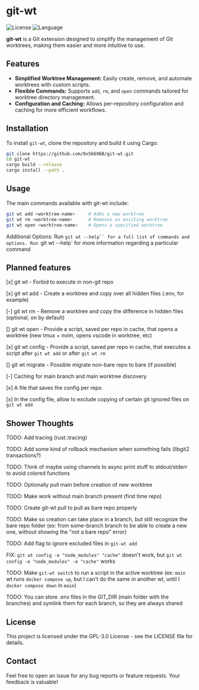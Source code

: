 # git-wt

![License](https://img.shields.io/github/license/0x56696B/git-wt) ![Language](https://img.shields.io/github/languages/top/0x56696B/git-wt)

**git-wt** is a Git extension designed to simplify the management of Git worktrees, making them easier and more intuitive to use.

## Features

- **Simplified Worktree Management:** Easily create, remove, and automate worktrees with custom scripts.
- **Flexible Commands:** Supports `add`, `rm`, and `open` commands tailored for worktree directory management.
- **Configuration and Caching:** Allows per-repository configuration and caching for more efficient workflows.

## Installation

To install `git-wt`, clone the repository and build it using Cargo:

```bash
git clone https://github.com/0x56696B/git-wt.git
cd git-wt
cargo build --release
cargo install --path .
```

## Usage

The main commands available with git-wt include:

```bash
git wt add <worktree-name>     # Adds a new worktree
git wt rm <worktree-name>      # Removes an existing worktree
git wt open <worktree-name>    # Opens a specified worktree
```

Additional Options:
Run `git wt --help`` for a full list of commands and options.
Run `git wt <command> --help` for more information regarding a particular command

## Planned features

[x] git wt - Forbid to execute in non-git repo

[x] git wt add - Create a worktree and copy over all hidden files (.env, for example)

[-] git wt rm - Remove a worktree and copy the difference in hidden files (optional, on by default)

[] git wt open - Provide a script, saved per repo in cache, that opens a worktree (new tmux + nvim, opens vscode in worktree, etc)

[x] git wt config - Provide a script, saved per repo in cache, that executes a script after `git wt add` or after `git wt rm`

[] git wt migrate - Possible migrate non-bare repo to bare (if possible)

[-] Caching for main branch and main worktree discovery

[x] A file that saves the config per repo

[x] In the config file, allow to exclude copying of certain git ignored files on `git wt add`

## Shower Thoughts

TODO: Add tracing (rust::tracing)

TODO: Add some kind of rollback mechanism when something fails (libgit2 transactions?)

TODO: Think of maybe using channels to async print stuff to stdout/stderr to avoid colored functions

TODO: Optionally pull main before creation of new worktree

TODO: Make work without main branch present (first time repo)

TODO: Create git-wt pull to pull as bare repo properly

TODO: Make so creation can take place in a branch, but still recognize the bare repo folder (ex: from some-branch branch to be able to create a new one, without showing the "not a bare repo" error)

TODO: Add flag to ignore excluded files in `git-wt add`

FIX: `git wt config -e "node_modules" "cache"` doesn't work, but `git wt config -e "node_modules" -e "cache"` works

TODO: Make `git-wt switch` to run a script in the active worktree (ex: `main` wt runs `docker compose up`, but I can't do the same in another wt, until I `docker compose down` in `main`)

TODO: You can store .env files in the GIT_DIR (main folder with the branches) and symlink them for each branch, so they are always shared

## License
This project is licensed under the GPL-3.0 License - see the LICENSE file for details.

## Contact
Feel free to open an issue for any bug reports or feature requests. Your feedback is valuable!

